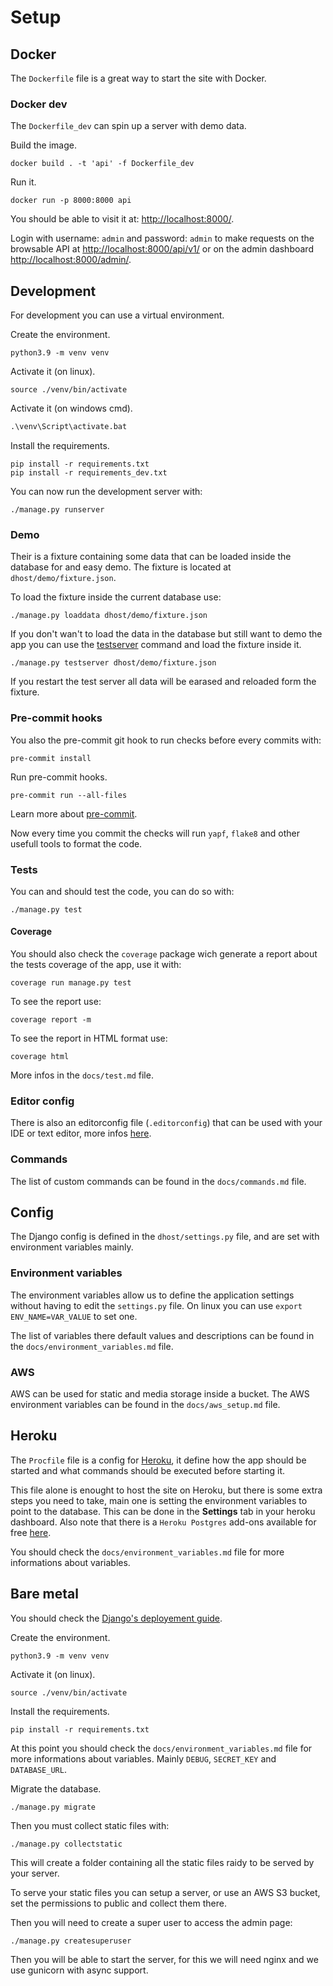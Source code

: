 # Setup

## Docker

The `Dockerfile` file is a great way to start the site with Docker.

### Docker dev

The `Dockerfile_dev` can spin up a server with demo data.

Build the image.

```shell
docker build . -t 'api' -f Dockerfile_dev
```

Run it.

```shell
docker run -p 8000:8000 api
```

You should be able to visit it at: [http://localhost:8000/](http://localhost:8000/).

Login with username: `admin` and password: `admin` to make requests on the browsable API at [http://localhost:8000/api/v1/](http://localhost:8000/api/v1/) or on the admin dashboard [http://localhost:8000/admin/](http://localhost:8000/admin/).

## Development

For development you can use a virtual environment.

Create the environment.

```shell
python3.9 -m venv venv
```

Activate it (on linux).

```shell
source ./venv/bin/activate
```

Activate it (on windows cmd).

```cmd
.\venv\Script\activate.bat
```

Install the requirements.

```shell
pip install -r requirements.txt
pip install -r requirements_dev.txt
```

You can now run the development server with:

```shell
./manage.py runserver
```

### Demo

Their is a fixture containing some data that can be loaded inside the database for and easy demo. The fixture is located at `dhost/demo/fixture.json`.

To load the fixture inside the current database use:

```shell
./manage.py loaddata dhost/demo/fixture.json
```

If you don't wan't to load the data in the database but still want to demo the app you can use the [testserver](https://docs.djangoproject.com/en/3.2/ref/django-admin/#testserver) command and load the fixture inside it.

```shell
./manage.py testserver dhost/demo/fixture.json
```

If you restart the test server all data will be earased and reloaded form the fixture.

### Pre-commit hooks

You also the pre-commit git hook to run checks before every commits with:

```shell
pre-commit install
```

Run pre-commit hooks.

```shell
pre-commit run --all-files
```

Learn more about [pre-commit](https://pre-commit.com/).

Now every time you commit the checks will run `yapf`, `flake8` and other usefull tools to format the code.

### Tests

You can and should test the code, you can do so with:

```shell
./manage.py test
```

#### Coverage

You should also check the `coverage` package wich generate a report about the tests coverage of the app, use it with:

```shell
coverage run manage.py test
```

To see the report use:

```shell
coverage report -m
```

To see the report in HTML format use:

```shell
coverage html
```

More infos in the `docs/test.md` file.

### Editor config

There is also an editorconfig file (`.editorconfig`) that can be used with your IDE or text editor, more infos [here](https://editorconfig.org/).

### Commands

The list of custom commands can be found in the `docs/commands.md` file.

## Config

The Django config is defined in the `dhost/settings.py` file, and are set with environment variables mainly.

### Environment variables

The environment variables allow us to define the application settings without having to edit the `settings.py` file. On linux you can use `export ENV_NAME=VAR_VALUE` to set one.

The list of variables there default values and descriptions can be found in the `docs/environment_variables.md` file.

### AWS

AWS can be used for static and media storage inside a bucket.
The AWS environment variables can be found in the `docs/aws_setup.md` file.

## Heroku

The `Procfile` file is a config for [Heroku](https://www.heroku.com/), it define how the app should be started and what commands should be executed before starting it.

This file alone is enought to host the site on Heroku, but there is some extra steps you need to take, main one is setting the environment variables to point to the database. This can be done in the **Settings** tab in your heroku dashboard. Also note that there is a `Heroku Postgres` add-ons available for free [here](https://elements.heroku.com/addons/heroku-postgresql).

You should check the `docs/environment_variables.md` file for more informations about variables.

## Bare metal

You should check the [Django's deployement guide](https://docs.djangoproject.com/en/3.1/howto/deployment/).

Create the environment.

```shell
python3.9 -m venv venv
```

Activate it (on linux).

```shell
source ./venv/bin/activate
```

Install the requirements.

```shell
pip install -r requirements.txt
```

At this point you should check the `docs/environment_variables.md` file for more informations about variables.
Mainly `DEBUG`, `SECRET_KEY` and `DATABASE_URL`.

Migrate the database.

```shell
./manage.py migrate
```

Then you must collect static files with:

```shell
./manage.py collectstatic
```

This will create a folder containing all the static files raidy to be served by your server.

To serve your static files you can setup a server, or use an AWS S3 bucket, set the permissions to public and collect them there.

Then you will need to create a super user to access the admin page:

```shell
./manage.py createsuperuser
```

Then you will be able to start the server, for this we will need nginx and we use gunicorn with async support.
